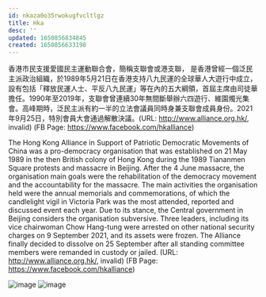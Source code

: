 ```yaml
---
id: nkaza0o35rwokugfvcltlgz
title: Hka
desc: ''
updated: 1650856834845
created: 1650856633198
---
```


香港市民支援愛國民主運動聯合會，簡稱支聯會或港支聯， 是香港曾經一個泛民主派政治組織，於1989年5月21日在香港支持八九民運的全球華人大遊行中成立，設有包括「釋放民運人士、平反八九民運」等在內的五大綱領，首屆主席由司徒華擔任。1990年至2019年，支聯會曾連續30年無間斷舉辦六四遊行、維園燭光集會。高峰期時，泛民主派有約一半的立法會議員同時身兼支聯會成員身份。2021年9月25日，特別會員大會通過解散決議。(URL: http://www.alliance.org.hk/, invalid) (FB Page: https://www.facebook.com/hkalliance)

The Hong Kong Alliance in Support of Patriotic Democratic Movements of China was a pro-democracy organisation that was established on 21 May 1989 in the then British colony of Hong Kong during the 1989 Tiananmen Square protests and massacre in Beijing. After the 4 June massacre, the organisation main goals were the rehabilitation of the democracy movement and the accountability for the massacre. The main activities the organisation held were the annual memorials and commemorations, of which the candlelight vigil in Victoria Park was the most attended, reported and discussed event each year. Due to its stance, the Central government in Beijing considers the organisation subversive. Three leaders, including its vice chairwoman Chow Hang-tung were arrested on other national security charges on 9 September 2021, and its assets were frozen. The Alliance finally decided to dissolve on 25 September after all standing committee members were remanded in custody or jailed. (URL: http://www.alliance.org.hk/, invalid) (FB Page: https://www.facebook.com/hkalliance)

![image](https://user-images.githubusercontent.com/103475460/165015921-df410906-2d14-45f1-a988-cef60ebe3643.png)
![image](https://user-images.githubusercontent.com/103475460/165015954-f54797d7-42c4-4da1-8312-7dd9c8fd8dab.png)
